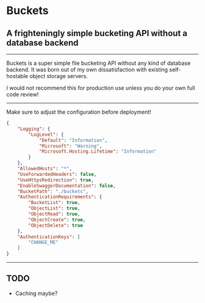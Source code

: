 # Buckets
## A frighteningly simple bucketing API without a database backend

---

Buckets is a super simple file bucketing API without any kind of database backend. It was born out of my own dissatisfaction with existing self-hostable object storage servers.

I would not recommend this for production use unless you do your own full code review!

---

Make sure to adjust the configuration before deployment!
```json
{
    "Logging": {
        "LogLevel": {
            "Default": "Information",
            "Microsoft": "Warning",
            "Microsoft.Hosting.Lifetime": "Information"
        }
    },
    "AllowedHosts": "*",
    "UseForwardedHeaders": false,
    "UseHttpsRedirection": true,
    "EnableSwaggerDocumentation": false,
    "BucketPath": "./buckets",
    "AuthenticationRequirements": {
        "BucketList": true,
        "ObjectList": true,
        "ObjectRead": true,
        "ObjectCreate": true,
        "ObjectDelete": true
    },
    "AuthenticationKeys": [
        "CHANGE_ME"
    ]
}
```

---

## TODO
- Caching maybe?